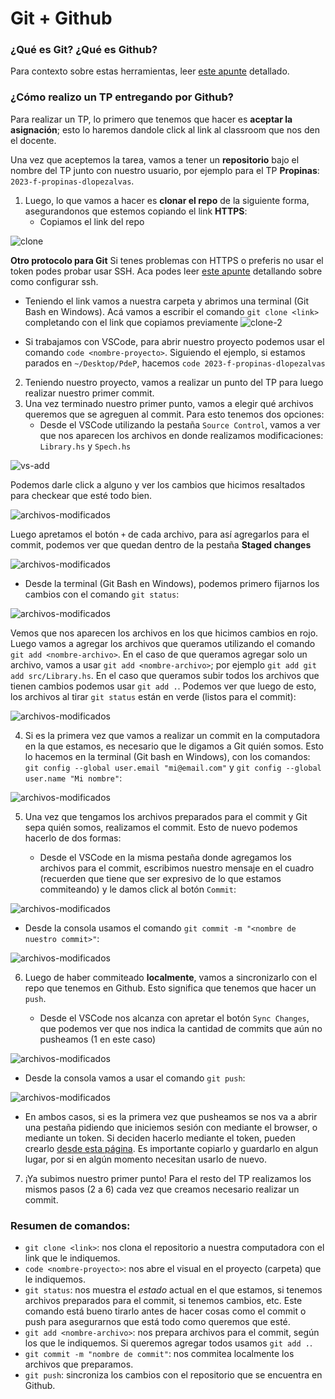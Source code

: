 # Git + Github

### ¿Qué es Git? ¿Qué es Github?

Para contexto sobre estas herramientas, leer [este apunte](https://docs.google.com/document/d/166ksg4rSAIrYWStR5yHrUQjFp1OY3DvSoLMcA8CYc34/edit#) detallado.

### ¿Cómo realizo un TP entregando por Github?

Para realizar un TP, lo primero que tenemos que hacer es **aceptar la asignación**; esto lo haremos dandole click al link al classroom que nos den el docente. 

Una vez que aceptemos la tarea, vamos a tener un **repositorio** bajo el nombre del TP junto con nuestro usuario, por ejemplo para el TP **Propinas**: `2023-f-propinas-dlopezalvas`.

1. Luego, lo que vamos a hacer es **clonar el repo** de la siguiente forma, asegurandonos que estemos copiando el link **HTTPS**:
    * Copiamos el link del repo

![clone](https://user-images.githubusercontent.com/48812037/235389402-4d827867-8410-4b14-867d-a17a76d0bf55.png)

**Otro protocolo para Git**
Si tenes problemas con HTTPS o preferis no usar el token podes probar usar SSH. Aca podes leer [este apunte](https://docs.google.com/document/d/1IX53nPHcQnq5r8ahnEULP73c-CjLETZfGLhnkI8jGUQ/edit#) detallando sobre como configurar ssh.

   * Teniendo el link vamos a nuestra carpeta y abrimos una terminal (Git Bash en Windows). Acá vamos a escribir el comando `git clone <link>` completando con el link que copiamos previamente
![clone-2](https://user-images.githubusercontent.com/48812037/235389438-681025c3-64d7-4017-89c5-32555fdb3ead.png)


   * Si trabajamos con VSCode, para abrir nuestro proyecto podemos usar el comando `code <nombre-proyecto>`. Siguiendo el ejemplo, si estamos parados en `~/Desktop/PdeP`, hacemos `code 2023-f-propinas-dlopezalvas`

2. Teniendo nuestro proyecto, vamos a realizar un punto del TP para luego realizar nuestro primer commit.
3. Una vez terminado nuestro primer punto, vamos a elegir qué archivos queremos que se agreguen al commit. Para esto tenemos dos opciones:
    * Desde el VSCode utilizando la pestaña `Source Control`, vamos a ver que nos aparecen los archivos en donde realizamos modificaciones: `Library.hs` y `Spech.hs`
 
![vs-add](https://user-images.githubusercontent.com/48812037/235389482-2e05c767-51d1-43f1-804b-0e8a9d1f27f7.png)

Podemos darle click a alguno y ver los cambios que hicimos resaltados para checkear que esté todo bien.

![archivos-modificados](https://user-images.githubusercontent.com/48812037/235389554-a4a9afb4-3f52-4e74-a6c8-2aba8a57b51b.png)

Luego apretamos el botón `+` de cada archivo, para así agregarlos para el commit, podemos ver que quedan dentro de la pestaña **Staged changes**

![archivos-modificados](https://user-images.githubusercontent.com/48812037/235389647-458dc15a-e1c3-45e2-b6a4-f8227f074321.png)

   * Desde la terminal (Git Bash en Windows), podemos primero fijarnos los cambios con el comando `git status`:
  
![archivos-modificados](https://user-images.githubusercontent.com/48812037/235390502-eff35b60-80fc-4460-b37a-dc31cc3ad4b9.png)

Vemos que nos aparecen los archivos en los que hicimos cambios en rojo. Luego vamos a agregar los archivos que queramos utilizando el comando `git add <nombre-archivo>`. En el caso de que queramos agregar solo un archivo, vamos a usar `git add <nombre-archivo>`; por ejemplo `git add git add src/Library.hs`. En el caso que queramos subir todos los archivos que tienen cambios podemos usar `git add .`. Podemos ver que luego de esto, los archivos al tirar `git status` están en verde (listos para el commit):

![archivos-modificados](https://user-images.githubusercontent.com/48812037/235390830-c534b90e-da3a-419b-9912-68d0b79c0b91.png)

4. Si es la primera vez que vamos a realizar un commit en la computadora en la que estamos, es necesario que le digamos a Git quién somos. Esto lo hacemos en la terminal (Git bash en Windows), con los comandos: `git config --global user.email "mi@email.com"` y `git config --global user.name "Mi nombre"`:

![archivos-modificados](https://user-images.githubusercontent.com/48812037/235391579-b16fb070-1b03-443b-8049-3da0c7751d7e.png)

5. Una vez que tengamos los archivos preparados para el commit y Git sepa quién somos, realizamos el commit. Esto de nuevo podemos hacerlo de dos formas:

   * Desde el VSCode en la misma pestaña donde agregamos los archivos para el commit, escribimos nuestro mensaje en el cuadro (recuerden que tiene que ser expresivo de lo que estamos commiteando) y le damos click al botón `Commit`:

![archivos-modificados](https://user-images.githubusercontent.com/48812037/235391667-8dffd151-1c94-4b3c-92a4-bb088f038400.png)

   * Desde la consola usamos el comando `git commit -m "<nombre de nuestro commit>"`:

![archivos-modificados](https://user-images.githubusercontent.com/48812037/235392254-1a51428b-bea3-4d0d-8d42-d13859aa3d87.png)

6. Luego de haber commiteado **localmente**, vamos a sincronizarlo con el repo que tenemos en Github. Esto significa que tenemos que hacer un `push`.

   * Desde el VSCode nos alcanza con apretar el botón `Sync Changes`, que podemos ver que nos indica la cantidad de commits que aún no pusheamos (1 en este caso)
 
![archivos-modificados](https://user-images.githubusercontent.com/48812037/235391879-3a3d0c72-80ca-4704-a926-00865a1b9cf9.png)

   * Desde la consola vamos a usar el comando `git push`:

![archivos-modificados](https://user-images.githubusercontent.com/48812037/235392465-3555bfd9-20af-4515-b4dc-f25ffd413ec7.png)

   * En ambos casos, si es la primera vez que pusheamos se nos va a abrir una pestaña pidiendo que iniciemos sesión con mediante el browser, o mediante un token. Si deciden hacerlo mediante el token, pueden crearlo [desde esta página](https://github.com/settings/tokens). Es importante copiarlo y guardarlo en algun lugar, por si en algún momento necesitan usarlo de nuevo.

7. ¡Ya subimos nuestro primer punto! Para el resto del TP realizamos los mismos pasos (2 a 6) cada vez que creamos necesario realizar un commit.

### Resumen de comandos:

* `git clone <link>`: nos clona el repositorio a nuestra computadora con el link que le indiquemos.
* `code <nombre-proyecto>`: nos abre el visual en el proyecto (carpeta) que le indiquemos. 
* `git status`: nos muestra el _estado_ actual en el que estamos, si tenemos archivos preparados para el commit, si tenemos cambios, etc. Este comando está bueno tirarlo antes de hacer cosas como el commit o push para asegurarnos que está todo como queremos que esté.
* `git add <nombre-archivo>`: nos prepara archivos para el commit, según los que le indiquemos. Si queremos agregar todos usamos `git add .`.
* `git commit -m "nombre de commit"`: nos commitea localmente los archivos que preparamos.
* `git push`: sincroniza los cambios con el repositorio que se encuentra en Github.
